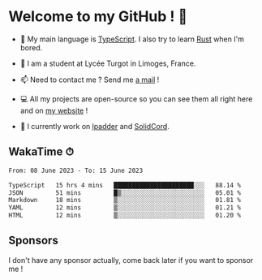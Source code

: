 # Welcome to my GitHub ! 🌃

- 🔭 My main language is [TypeScript](https://www.typescriptlang.org/). I also try to learn [Rust](https://www.rust-lang.org/) when I'm bored. 

- 🌱 I am a student at Lycée Turgot in Limoges, France.

- 📫 Need to contact me ? Send me <a href="mailto:mikkel@milescode.dev">a mail</a> !

- 💻 All my projects are open-source so you can see them all right here and on <a href="https://www.vexcited.ml">my website</a> !

- 👀 I currently work on [lpadder](https://github.com/Vexcited/lpadder) and [SolidCord](https://github.com/Vexcited/SolidCord).

## WakaTime ⏱

<!--START_SECTION:waka-->

```txt
From: 08 June 2023 - To: 15 June 2023

TypeScript   15 hrs 4 mins   ██████████████████████░░░   88.14 %
JSON         51 mins         █▒░░░░░░░░░░░░░░░░░░░░░░░   05.01 %
Markdown     18 mins         ▒░░░░░░░░░░░░░░░░░░░░░░░░   01.81 %
YAML         12 mins         ▒░░░░░░░░░░░░░░░░░░░░░░░░   01.21 %
HTML         12 mins         ▒░░░░░░░░░░░░░░░░░░░░░░░░   01.20 %
```

<!--END_SECTION:waka-->

## Sponsors

I don't have any sponsor actually, come back later if you want to sponsor me !
